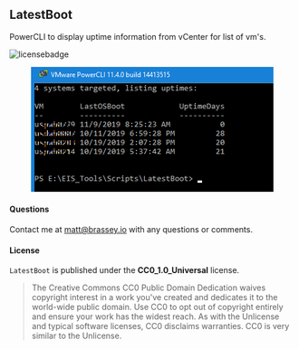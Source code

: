 ## LatestBoot

PowerCLI to display uptime information from vCenter for list of vm's.

![licensebadge](https://img.shields.io/badge/license-CC0_1.0_Universal-blue)

[<p align="center"><img src="Preview.png">](https://brassey.io)

#### Questions
Contact me at [matt@brassey.io](mailto:matt@brassey.io) with any questions or comments.

#### License
`LatestBoot` is published under the __CC0_1.0_Universal__ license.

> The Creative Commons CC0 Public Domain Dedication waives copyright interest in a work you've created and dedicates it to the world-wide public domain. Use CC0 to opt out of copyright entirely and ensure your work has the widest reach. As with the Unlicense and typical software licenses, CC0 disclaims warranties. CC0 is very similar to the Unlicense.